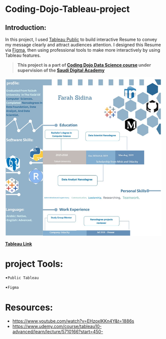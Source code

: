 # Coding-Dojo-Tableau-project

## Introduction:

In this project, I used [Tableau Public](https://public.tableau.com/en-us/s/
) to build interactive Resume to convey my message clearly and attract audiences attention.
I designed this Resume via [Figma](https://www.figma.com/), then using professional tools to make more interactively by using Tableau features.

> **This project is a part of [Coding Dojo Data Science course](http://learn.codingdojo.com/m/196/6244/46875) under supervision of the [Saudi Digital Academy](https://sda.edu.sa/ar/hemam)**


![resume](resume.jpg)



[**Tableau Link**](https://public.tableau.com/profile/farah.hamad.s#!/vizhome/resume_16070876370150/Resume)




# project Tools:
•``Public Tableau``

•``Figma`` 

# Resources:
- https://www.youtube.com/watch?v=EHzoxlKKn4Y&t=1886s
- https://www.udemy.com/course/tableau10-advanced/learn/lecture/5710166?start=450-




